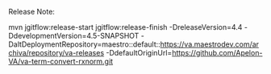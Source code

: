 Release Note:

mvn jgitflow:release-start jgitflow:release-finish -DreleaseVersion=4.4 -DdevelopmentVersion=4.5-SNAPSHOT -DaltDeploymentRepository=maestro::default::https://va.maestrodev.com/archiva/repository/va-releases -DdefaultOriginUrl=https://github.com/Apelon-VA/va-term-convert-rxnorm.git
